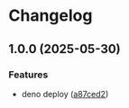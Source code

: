 # Changelog

## 1.0.0 (2025-05-30)


### Features

* deno deploy ([a87ced2](https://github.com/ubiquity-os/deno-deploy/commit/a87ced2c6c103614e1ed9a586c04faa1cf445493))
